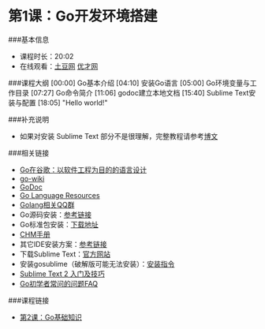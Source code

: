 第1课：Go开发环境搭建
==========================

###基本信息
- 课程时长：20:02
- 在线观看：[土豆网](http://www.tudou.com/programs/view/hlDq2A0vNes/) [优才网](http://www.ucai.cn/course/chapter/69/3210/4555)

###课程大纲
	[00:00] Go基本介绍
	[04:10] 安装Go语言
	[05:00] Go环境变量与工作目录
	[07:27] Go命令简介
	[11:06] godoc建立本地文档
	[15:40] Sublime Text安装与配置
	[18:05] "Hello world!"
	
###补充说明
- 如果对安装 Sublime Text 部分不是很理解，完整教程请参考[博文](http://my.oschina.net/Obahua/blog/110767)

###相关链接
- [Go在谷歌：以软件工程为目的的语言设计](http://www.oschina.net/translate/go-at-google-language-design-in-the-service-of-software-engineering)
- [go-wiki](https://code.google.com/p/go-wiki/wiki/Projects)
- [GoDoc](http://godoc.org/)
- [Go Language Resources](http://go-lang.cat-v.org/library-bindings)
- [Golang相关QQ群](https://docs.google.com/spreadsheet/lv?key=0AqIvOG5Y0CJ6dFFJV0JwSm1kbEtEdmg5Nk1uZndzakE)
- Go源码安装：[参考链接](https://github.com/astaxie/build-web-application-with-golang/blob/master/ebook/01.1.md)
- Go标准包安装：[下载地址](https://code.google.com/p/go/downloads/list)
- [CHM手册](https://github.com/astaxie/godoc)
- 其它IDE安装方案：[参考链接](https://github.com/astaxie/build-web-application-with-golang/blob/master/ebook/01.4.md)
- 下载Sublime Text：[官方网站](http://www.sublimetext.com/)
- 安装gosublime（破解版可能无法安装）：[安装指令](http://my.oschina.net/Obahua/blog/110767)
- [Sublime Text 2 入门及技巧](http://lucifr.com/2011/08/31/sublime-text-2-tricks-and-tips/)
- [Go初学者常问的问题FAQ](http://bbs.studygolang.com/thread-67-1-1.html)

###课程链接
- [第2课：Go基础知识](../lecture2/lecture2.md)
